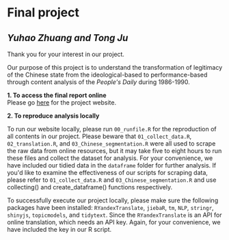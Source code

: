 # Final project 
## *Yuhao Zhuang and Tong Ju*
Thank you for your interest in our project.

Our purpose of this project is to understand the transformation of legitimacy of the Chinese state from the ideological-based to performance-based through content analysis of the *People's Daily* during 1986-1990.

**1. To access the final report online**  
Please go [here](https://uc-cfss.github.io/fp-jtbeyond/index.html) for the project website.

**2. To reproduce analysis locally**

To run our website locally, please run `00_runfile.R` for the reproduction of all contents in our project. Please beware that `01_collect_data.R`, `02_translation.R`, and `03_Chinese_segmentation.R` were all used to scrape the raw data from online resources, but it may take five to eight hours to run these files and collect the dataset for analysis. For your convenience, we have included our tidied data in the `dataframe` folder for further analysis. If you'd like to examine the effectiveness of our scripts for scraping data, please refer to `01_collect_data.R` and `03_Chinese_segmentation.R` and use collecting() and create_dataframe() functions respectively. 

To successfully execute our project locally, please make sure the following packages have been installed: `RYandexTranslate`, `jiebaR`, `tm`, `NLP`, `stringr`, `shinyjs`, `topicmodels`, and `tidytext`. Since the `RYandexTranslate` is an API for online translation, which needs an API key. Again, for your convenience, we have included the key in our R script. 


